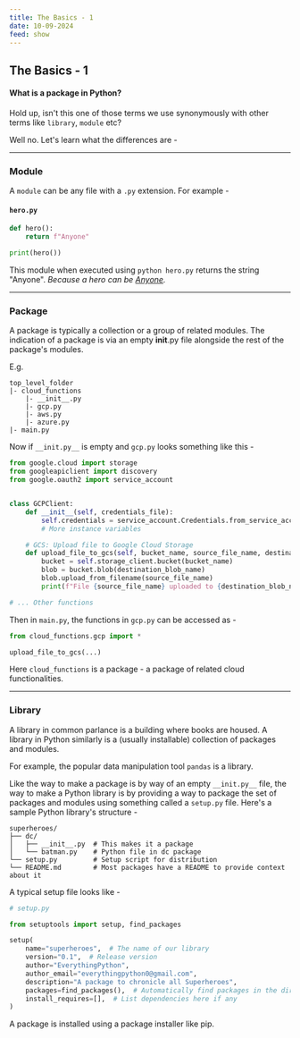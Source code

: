 ```yaml
---
title: The Basics - 1
date: 10-09-2024
feed: show
---
```

## The Basics - 1

#### What is a package in Python?

Hold up, isn't this one of those terms we use synonymously with other terms like `library`, `module` etc?

Well no. Let's learn what the differences are - 

---
### Module 
A `module` can be any file with a `.py` extension. For example - 

#### **`hero.py`**
```python  
def hero():
    return f"Anyone"

print(hero())
```

This module when executed using `python hero.py` returns the string "Anyone". 
_Because a hero can be [Anyone](https://www.youtube.com/watch?v=iGx5a1ifSDs)._ 

---

### Package 

A package is typically a collection or a group of related modules. 
The indication of a package is via an empty __init__.py file alongside the rest of the package's modules. 

E.g. 
```
top_level_folder
|- cloud_functions
    |- __init__.py
    |- gcp.py
    |- aws.py
    |- azure.py
|- main.py
```
Now if `__init.py__` is empty and `gcp.py` looks something like this - 

```python
from google.cloud import storage
from googleapiclient import discovery
from google.oauth2 import service_account


class GCPClient:
    def __init__(self, credentials_file):
        self.credentials = service_account.Credentials.from_service_account_file(credentials_file)
        # More instance variables

    # GCS: Upload file to Google Cloud Storage
    def upload_file_to_gcs(self, bucket_name, source_file_name, destination_blob_name):
        bucket = self.storage_client.bucket(bucket_name)
        blob = bucket.blob(destination_blob_name)
        blob.upload_from_filename(source_file_name)
        print(f"File {source_file_name} uploaded to {destination_blob_name}.")

# ... Other functions 
```

Then in `main.py`, the functions in `gcp.py` can be accessed as - 

```python
from cloud_functions.gcp import *

upload_file_to_gcs(...)
```

Here `cloud_functions` is a package - a package of related cloud functionalities.

---

### Library

A library in common parlance is a building where books are housed. A library in Python similarly is a (usually installable) collection of packages and modules. 

For example, the popular data manipulation tool `pandas` is a library. 

Like the way to make a package is by way of an empty `__init.py__` file, the way to make a Python library is by providing a way to package the set of packages and modules using something called a `setup.py` file. 
Here's a sample Python library's structure - 

```
superheroes/
├── dc/
│   ├── __init__.py  # This makes it a package
│   └── batman.py    # Python file in dc package
└── setup.py         # Setup script for distribution
└── README.md        # Most packages have a README to provide context about it
```

A typical setup file looks like - 
```python
# setup.py

from setuptools import setup, find_packages

setup(
    name="superheroes",  # The name of our library
    version="0.1",  # Release version
    author="EverythingPython",
    author_email="everythingpython0@gmail.com",
    description="A package to chronicle all Superheroes",
    packages=find_packages(),  # Automatically find packages in the directory
    install_requires=[],  # List dependencies here if any
)
```

A package is installed using a package installer like pip. 